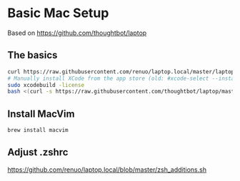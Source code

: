 # Basic Mac Setup

Based on https://github.com/thoughtbot/laptop

## The basics

```sh
curl https://raw.githubusercontent.com/renuo/laptop.local/master/laptop.local > .laptop.local
# Manually install XCode from the app store (old: #xcode-select --install)
sudo xcodebuild -license
bash <(curl -s https://raw.githubusercontent.com/thoughtbot/laptop/master/mac) 2>&1 | tee ~/laptop.log
```

## Install MacVim

```sh
brew install macvim
```

## Adjust .zshrc

https://github.com/renuo/laptop.local/blob/master/zsh_additions.sh
